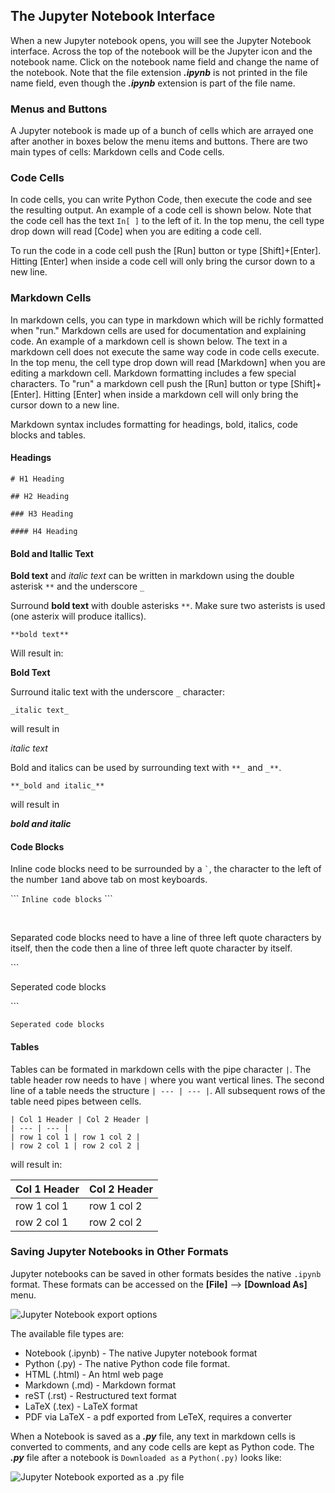 
## The Jupyter Notebook Interface

When a new Jupyter notebook opens, you will see the Jupyter Notebook interface. Across the top of the notebook will be the Jupyter icon and the notebook name. Click on the notebook name field and change the name of the notebook. Note that the file extension **_.ipynb_** is not printed in the file name field, even though the **_.ipynb_** extension is part of the file name.
### Menus and Buttons

A Jupyter notebook is made up of a bunch of cells which are arrayed one after another in boxes below the menu items and buttons. There are two main types of cells: Markdown cells and Code cells.
### Code Cells

In code cells, you can write Python Code, then execute the code and see the resulting output. An example of a code cell is shown below. Note that the code cell has the text ```In[ ]``` to the left of it. In the top menu, the cell type drop down will read [Code] when you are editing a code cell.

To run the code in a code cell push the [Run] button or type [Shift]+[Enter]. Hitting [Enter] when inside a code cell will only bring the cursor down to a new line.
###  Markdown Cells

In markdown cells, you can type in markdown which will be richly formatted when "run." Markdown cells are used for documentation and explaining code. An example of a markdown cell is shown below. The text in a markdown cell does not execute the same way code in code cells execute. In the top menu, the cell type drop down will read [Markdown] when you are editing a markdown cell. Markdown formatting includes a few special characters. To "run" a markdown cell push the [Run] button or type [Shift]+[Enter]. Hitting [Enter] when inside a markdown cell will only bring the cursor down to a new line.

Markdown syntax includes formatting for headings, bold, italics, code blocks and tables.

#### Headings

```# H1 Heading```

 
```## H2 Heading```


 
```### H3 Heading```

 
```#### H4 Heading```


#### Bold and Itallic Text

**Bold text** and _italic text_ can be written in markdown using the double asterisk ```**``` and the underscore ```_```

Surround **bold text** with double asterisks ``**``. Make sure two asterists is used (one asterix will produce itallics).

```
**bold text**
```

Will result in:

**Bold Text**

Surround italic text with the underscore ```_``` character:

```
_italic text_
```

will result in

_italic text_

Bold and italics can be used by surrounding text with ```**_``` and ```_**```.

```
**_bold and italic_**
```

will result in

**_bold and italic_**


#### Code Blocks

Inline code blocks need to be surrounded by a ``` ` ```, the character to the left of the number ```1```and above tab on most keyboards.
 
\`\`\` ```Inline code blocks``` \`\`\`
 

<br>

Separated code blocks need to have a line of three left quote characters by itself, then the code then a line of three left quote character by itself.

\`\`\`
  
Seperated code blocks
  
\`\`\`
  
```
Seperated code blocks
```

#### Tables

Tables can be formated in markdown cells with the pipe character  ```|```. The table header row needs to have ```|``` where you want vertical lines. The second line of a table needs the structure ```| --- | --- |```. All subsequent rows of the table need pipes between cells.

```
| Col 1 Header | Col 2 Header |
| --- | --- |
| row 1 col 1 | row 1 col 2 |
| row 2 col 1 | row 2 col 2 |
```

will result in:

| Col 1 Header | Col 2 Header |
| --- | --- |
| row 1 col 1 | row 1 col 2 |
| row 2 col 1 | row 2 col 2 |
### Saving Jupyter Notebooks in Other Formats

Jupyter notebooks can be saved in other formats besides the native ```.ipynb``` format. These formats can be accessed on the **[File]** --> **[Download As]** menu.

![Jupyter Notebook export options](images/jupyter_notebook_export_options.png)

The available file types are:

 * Notebook (.ipynb) - The native Jupyter notebook format
 * Python (.py) - The native Python code file format.
 * HTML (.html) - An html web page
 * Markdown (.md) - Markdown format
 * reST (.rst) - Restructured text format
 * LaTeX (.tex) - LaTeX format
 * PDF via LaTeX - a pdf exported from LeTeX, requires a converter
 
When a Notebook is saved as a **_.py_** file, any text in markdown cells is converted to comments, and any code cells are kept as Python code. The **_.py_** file after a notebook is ```Downloaded as``` a ```Python(.py)``` looks like:

![Jupyter Notebook exported as a .py file](images/jupyter_notebook_markdown_cells_as_comments.png)
 

